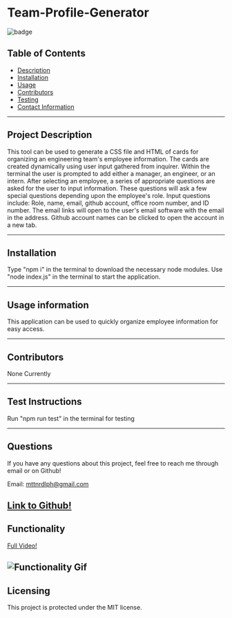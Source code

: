 # Team-Profile-Generator

![badge](https://img.shields.io/badge/License-MIT-brightgreen)

## Table of Contents

- [Description](#project-description)
- [Installation](#installation)
- [Usage](#usage-information)
- [Contributors](#contributors)
- [Testing](#test-instructions)
- [Contact Information](#questions)

---

## Project Description

This tool can be used to generate a CSS file and HTML of cards for organizing an engineering team's employee information. The cards are created dynamically using user input gathered from inquirer. Within the terminal the user is prompted to add either a manager, an engineer, or an intern. After selecting an employee, a series of appropriate questions are asked for the user to input information. These questions will ask a few special questions depending upon the employee's role. Input questions include: Role, name, email, github account, office room number, and ID number. The email links will open to the user's email software with the email in the address. Github account names can be clicked to open the account in a new tab.

---

## Installation

Type "npm i" in the terminal to download the necessary node modules. Use "node index.js" in the terminal to start the application.

---

## Usage information

This application can be used to quickly organize employee information for easy access.

---

## Contributors

None Currently

---

## Test Instructions

Run "npm run test" in the terminal for testing

---

## Questions

If you have any questions about this project, feel free to reach me through email or on Github!

Email: mttnrdlph@gmail.com

## [Link to Github!](https://github.com/RobeandHat)

## Functionality

[Full Video!](https://drive.google.com/file/d/1gp_MV2eXCFYMJMLRA5FOkGszLKL8GxDF/view)

## ![Functionality Gif](readme-functionality.gif)

## Licensing

This project is protected under the MIT license.
